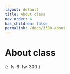 ```yaml
---
layout: default
title: About class
nav_order: 4
has_children: false
permalink: /docs/3380-about
---
```


# About class


{: .fs-6 .fw-300 }
